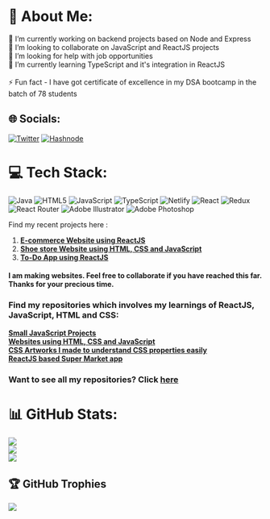 # 💫 About Me:
🔭 I’m currently working on backend projects based on Node and Express<br>👯 I’m looking to collaborate on JavaScript and ReactJS projects<br>🤝 I’m looking for help with job opportunities<br>🌱 I’m currently learning TypeScript and it's integration in ReactJS<br><br>⚡ Fun fact - I have got certificate of excellence in my DSA bootcamp in the batch of 78 students


## 🌐 Socials:
[![Twitter](https://img.shields.io/badge/Twitter-%231DA1F2.svg?style=for-the-badge&logo=Twitter&logoColor=white)](https://twitter.com/siddhantsiddh15) 
[![Hashnode](https://img.shields.io/badge/Hashnode-2962FF?style=for-the-badge&logo=hashnode&logoColor=white)](https://hashnode.com/@siddhantsiddh15)

# 💻 Tech Stack:
![Java](https://img.shields.io/badge/java-%23ED8B00.svg?style=for-the-badge&logo=java&logoColor=white) ![HTML5](https://img.shields.io/badge/html5-%23E34F26.svg?style=for-the-badge&logo=html5&logoColor=white) ![JavaScript](https://img.shields.io/badge/javascript-%23323330.svg?style=for-the-badge&logo=javascript&logoColor=%23F7DF1E) ![TypeScript](https://img.shields.io/badge/typescript-%23007ACC.svg?style=for-the-badge&logo=typescript&logoColor=white) ![Netlify](https://img.shields.io/badge/netlify-%23000000.svg?style=for-the-badge&logo=netlify&logoColor=#00C7B7) ![React](https://img.shields.io/badge/react-%2320232a.svg?style=for-the-badge&logo=react&logoColor=%2361DAFB) ![Redux](https://img.shields.io/badge/redux-%23593d88.svg?style=for-the-badge&logo=redux&logoColor=white) ![React Router](https://img.shields.io/badge/React_Router-CA4245?style=for-the-badge&logo=react-router&logoColor=white) ![Adobe Illustrator](https://img.shields.io/badge/adobeillustrator-%23FF9A00.svg?style=for-the-badge&logo=adobeillustrator&logoColor=white) ![Adobe Photoshop](https://img.shields.io/badge/adobephotoshop-%2331A8FF.svg?style=for-the-badge&logo=adobephotoshop&logoColor=white)

Find my recent projects here :

1. **[E-commerce Website using ReactJS](https://siddhantsiddh15superm.netlify.app/)**
2. **[Shoe store Website using HTML, CSS and JavaScript](https://siddhantsiddh15shoe-store.netlify.app/)**
3. **[To-Do App using ReactJS](https://siddhantsiddh15-to-do-app-react.netlify.app/)**


#### I am making websites. Feel free to collaborate if you have reached this far. Thanks for your precious time.

### Find my repositories which involves my learnings of ReactJS, JavaScript, HTML and CSS: ###

 **[Small JavaScript Projects](https://github.com/siddhantsiddh15/Small-JavaScript-Projects)**<br>
 **[Websites using HTML, CSS and JavaScript](https://github.com/siddhantsiddh15/Website-Development.git)**<br>
 **[CSS Artworks I made to understand CSS properties easily](https://github.com/siddhantsiddh15/CSS-Artworks.git)**<br>
 **[ReactJS based Super Market app](https://github.com/siddhantsiddh15/superM-app-React)**<br>

### Want to see all my repositories? Click [here](https://github.com/siddhantsiddh15?tab=repositories)

# 📊 GitHub Stats:
![](https://github-readme-stats.vercel.app/api?username=siddhantsiddh15&theme=dark&hide_border=false&include_all_commits=true&count_private=true)<br/>
![](https://github-readme-streak-stats.herokuapp.com/?user=siddhantsiddh15&theme=dark&hide_border=false)<br/>
![](https://github-readme-stats.vercel.app/api/top-langs/?username=siddhantsiddh15&theme=dark&hide_border=false&include_all_commits=true&count_private=true&layout=compact)

## 🏆 GitHub Trophies
![](https://github-profile-trophy.vercel.app/?username=siddhantsiddh15&theme=radical&no-frame=false&no-bg=true&margin-w=4)






